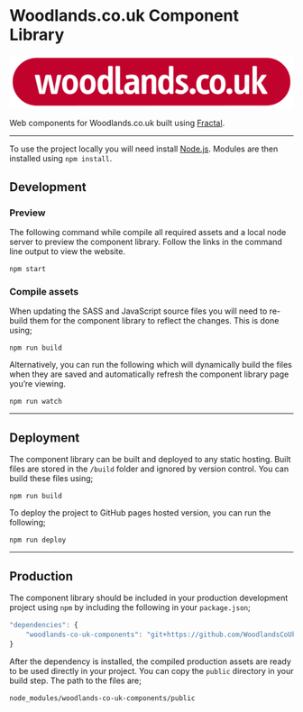 # Woodlands.co.uk Component Library

![Woodlands.co.uk](src/assets/images/logo.svg)

Web components for Woodlands.co.uk built using [Fractal](https://fractal.build).

---

To use the project locally you will need install [Node.js](https://nodejs.org).
Modules are then installed using `npm install`.

## Development

### Preview

The following command while compile all required assets and a local node server to preview
the component library. Follow the links in the command line output to view the website.

```cli
npm start
```

### Compile assets

When updating the SASS and JavaScript source files you will need to re-build them for the
component library to reflect the changes. This is done using;

```cli
npm run build
```

Alternatively, you can run the following which will dynamically build the files when they
are saved and automatically refresh the component library page you’re viewing.

```cli
npm run watch
```

---

## Deployment

The component library can be built and deployed to any static hosting. Built files are stored
in the `/build` folder and ignored by version control. You can build these files using;

```cli
npm run build
```

To deploy the project to GitHub pages hosted version, you can run the following;

```cli
npm run deploy
```

---

## Production

The component library should be included in your production development project using `npm` by
including the following in your `package.json`;

```js
"dependencies": {
    "woodlands-co-uk-components": "git+https://github.com/WoodlandsCoUk/components.git"
}
```

After the dependency is installed, the compiled production assets are ready to be
used directly in your project. You can copy the `public` directory in your build step.
The path to the files are;

```
node_modules/woodlands-co-uk-components/public
```
